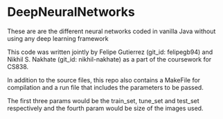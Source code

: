 # DeepNeuralNetworks
These are are the different neural networks coded in vanilla Java without using any deep learning framework

This code was written jointly by Felipe Gutierrez (git_id: felipegb94) and Nikhil S. Nakhate (git_id: nikhil-nakhate) as
a part of the coursework for CS838.

In addition to the source files, this repo also contains a MakeFile for compilation and a run file that includes the
parameters to be passed.

The first three params would be the train_set, tune_set and test_set respectively and the fourth param would be size of the
images used.
